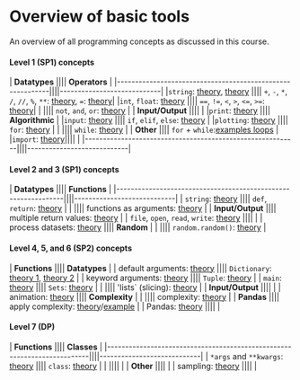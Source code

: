 # Overview of basic tools

An overview of all programming concepts as discussed in this course.


#### Level 1 (SP1) concepts

| **Datatypes**                                             |||| **Operators**              |
|-----------------------------------------------------------||||----------------------------|
|`string`: [theory](/python/en/basics#printing), [theory](/python/en/basics#types) |||| `+`, `-`, `*`, `/`, `//`, `%`, `**`: [theory](/python/en/basics#operators), `=`: [theory](/python/en/basics#variables)|
|`int`, `float`: [theory](/python/en/basics#types)          |||| `==`, `!=`, `<`, `>`, `<=`, `>=`: [theory](/python/en/algorithms#more-operators)|
|                                                           |||| `not`, `and`, `or`: [theory](/python/en/algorithms#combining-conditions) |
| **Input/Output**                                          ||||                 |
|`print`: [theory](/python/en/basics#printing)              |||| **Algorithmic** |
|`input`: [theory](/python/en/basics#user-input)            |||| `if`, `elif`, `else`: [theory](/python/en/algorithms#conditional-instructions)  |
|`plotting`: [theory](/python/en/plotting)                  |||| `for`: [theory](/python/en/loops/for) |
|                                                           |||| `while`: [theory](/python/en/loops/while) |
| **Other**                                                 |||| `for` + `while`:[examples loops](/python/en/loops/practical-uses) |
|`import`: [theory](https://sp.proglab.nl/python/en/modules)||||  |
|-----------------------------------------------------------||||----------------------------|


#### Level 2 and 3 (SP1) concepts

| **Datatypes**                                                 |||| **Functions**              |
|---------------------------------------------------------------||||----------------------------|
| `string`: [theory](/python/en/strings)                        |||| `def`, `return`: [theory](/python/en/functions) |
|                                                               |||| functions as arguments: [theory](/python/en/functions2) |
| **Input/Output**                                              |||| multiple return values: [theory](/python/en/functions3) |
| `file`, `open`, `read`, `write`: [theory](/python/en/file-io) |||| |
| process datasets: [theory](/python/en/files)                  |||| **Random**  |
|                                                               |||| `random.random()`: [theory](/python/en/random) |

#### Level 4, 5, and 6 (SP2) concepts

| **Functions**                                                       |||| **Datatypes** |
| default arguments: [theory](/python/en/default-arguments)           |||| `Dictionary`: [theory 1](/python/en/dictionaries/use), [theory 2](/python/en/dictionaries/complexity) |
| keyword arguments: [theory](/python/en/keyword-arguments/kwargs)    |||| `Tuple`: [theory](/python/en/tuples) |
| `main`: [theory](/python/en/main_function)                          |||| `Sets`: [theory](/python/en/sets) |
|                                                                     |||| 'lists` (slicing): [theory](/python/en/slicing) |
| **Input/Output**                                                    ||||  |
| animation: [theory](https://sp.proglab.nl/animation/en/explanation) |||| **Complexity** |
|                                                                     |||| complexity: [theory](/python/en/efficiency) |
| **Pandas**                                                          |||| apply complexity: [theory](/python/en/big-o)/[example](/python/en/big-o-example) |
| Pandas: [theory](/python/en/pandas)                                 ||||  |

#### Level 7 (DP)


| **Functions**                                                           |||| **Classes** |
|-------------------------------------------------------------------------||||----------------------------|
| `*args` and `**kwargs`: [theory](/python/en/keyword-arguments/starstar) |||| `class`: [theory](/python/en/classes) |
|                                                                         |||| |
| **Other**                                                               |||| |
| sampling: [theory](/populations-oo/sampling)                            |||| |
